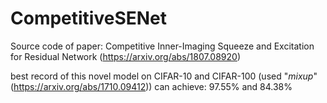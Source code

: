 # CompetitiveSENet
Source code of paper: Competitive Inner-Imaging Squeeze and Excitation for Residual Network (https://arxiv.org/abs/1807.08920)

best record of this novel model on CIFAR-10 and CIFAR-100 (used "*mixup*" (https://arxiv.org/abs/1710.09412)) can achieve: 97.55% and 84.38%

